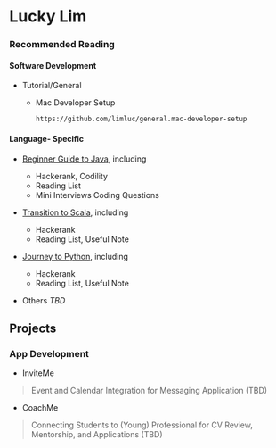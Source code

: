 # Lucky Lim

### Recommended Reading

#### Software Development

* Tutorial/General
  * Mac Developer Setup
        
        https://github.com/limluc/general.mac-developer-setup

#### Language- Specific

* [Beginner Guide to Java](https://github.com/limluc/exercise.java), including
  * Hackerank, Codility
  * Reading List
  * Mini Interviews Coding Questions

* [Transition to Scala](https://github.com/limluc/exercise.scala), including
  * Hackerank
  * Reading List, Useful Note
  
* [Journey to Python](https://github.com/limluc/exercise.python), including
  * Hackerank
  * Reading List, Useful Note
  
* Others _TBD_


## Projects

### App Development
* InviteMe
> Event and Calendar Integration for Messaging Application (TBD)
* CoachMe
> Connecting Students to (Young) Professional for CV Review, Mentorship, and Applications (TBD)
